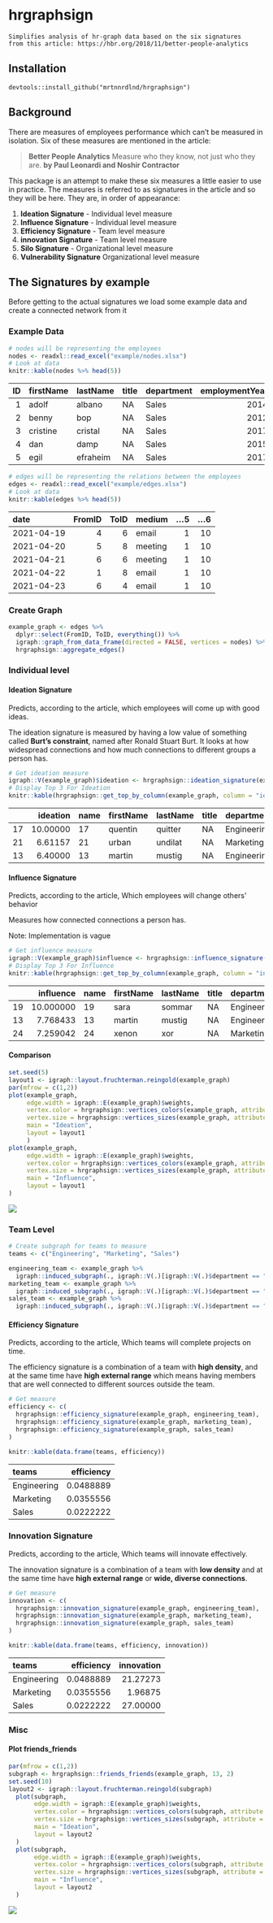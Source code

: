 
# hrgraphsign

    Simplifies analysis of hr-graph data based on the six signatures
    from this article: https://hbr.org/2018/11/better-people-analytics

## Installation

    devtools::install_github("mrtnnrdlnd/hrgraphsign")

## Background

There are measures of employees performance which can’t be measured in
isolation. Six of these measures are mentioned in the article:

> **Better People Analytics** Measure who they know, not just who they
> are. **by Paul Leonardi and Noshir Contractor**

This package is an attempt to make these six measures a little easier to
use in practice. The measures is referred to as signatures in the
article and so they will be here. They are, in order of appearance:

1.  **Ideation Signature** - Individual level measure
2.  **Influence Signature** - Individual level measure
3.  **Efficiency Signature** - Team level measure
4.  **innovation Signature** - Team level measure
5.  **Silo Signature** - Organizational level measure
6.  **Vulnerability Signature** Organizational level measure

## The Signatures by example

Before getting to the actual signatures we load some example data and
create a connected network from it

### Example Data

``` r
# nodes will be representing the employees
nodes <- readxl::read_excel("example/nodes.xlsx")
# Look at data
knitr::kable(nodes %>% head(5))
```

|  ID | firstName | lastName | title | department | employmentYear |
|----:|:----------|:---------|:------|:-----------|---------------:|
|   1 | adolf     | albano   | NA    | Sales      |           2014 |
|   2 | benny     | bop      | NA    | Sales      |           2012 |
|   3 | cristine  | cristal  | NA    | Sales      |           2017 |
|   4 | dan       | damp     | NA    | Sales      |           2015 |
|   5 | egil      | efraheim | NA    | Sales      |           2017 |

``` r
# edges will be representing the relations between the employees
edges <- readxl::read_excel("example/edges.xlsx")
# Look at data
knitr::kable(edges %>% head(5))
```

| date       | FromID | ToID | medium  |  …5 |  …6 |
|:-----------|-------:|-----:|:--------|----:|----:|
| 2021-04-19 |      4 |    6 | email   |   1 |  10 |
| 2021-04-20 |      5 |    8 | meeting |   1 |  10 |
| 2021-04-21 |      6 |    6 | meeting |   1 |  10 |
| 2021-04-22 |      1 |    8 | email   |   1 |  10 |
| 2021-04-23 |      6 |    4 | email   |   1 |  10 |

### Create Graph

``` r
example_graph <- edges %>% 
  dplyr::select(FromID, ToID, everything()) %>%
  igraph::graph_from_data_frame(directed = FALSE, vertices = nodes) %>% 
  hrgraphsign::aggregate_edges()
```

### Individual level

#### Ideation Signature

Predicts, according to the article, which employees will come up with
good ideas.

The ideation signature is measured by having a low value of something
called **Burt’s constraint**, named after Ronald Stuart Burt. It looks
at how widespread connections and how much connections to different
groups a person has.

``` r
# Get ideation measure
igraph::V(example_graph)$ideation <- hrgraphsign::ideation_signature(example_graph)
# Display Top 3 For Ideation
knitr::kable(hrgraphsign::get_top_by_column(example_graph, column = "ideation", n = 3))
```

|     | ideation | name | firstName | lastName | title | department  | employmentYear |
|:----|---------:|:-----|:----------|:---------|:------|:------------|---------------:|
| 17  | 10.00000 | 17   | quentin   | quitter  | NA    | Engineering |           2018 |
| 21  |  6.61157 | 21   | urban     | undilat  | NA    | Marketing   |           2017 |
| 13  |  6.40000 | 13   | martin    | mustig   | NA    | Engineering |           2017 |

#### Influence Signature

Predicts, according to the article, Which employees will change others’
behavior

Measures how connected connections a person has.

Note: Implementation is vague

``` r
# Get influence measure
igraph::V(example_graph)$influence <- hrgraphsign::influence_signature(example_graph)
# Display Top 3 For Influence
knitr::kable(hrgraphsign::get_top_by_column(example_graph, column = "influence", n = 3))
```

|     | influence | name | firstName | lastName | title | department  | employmentYear | ideation |
|:----|----------:|:-----|:----------|:---------|:------|:------------|---------------:|---------:|
| 19  | 10.000000 | 19   | sara      | sommar   | NA    | Engineering |           2010 | 4.750515 |
| 13  |  7.768433 | 13   | martin    | mustig   | NA    | Engineering |           2017 | 6.400000 |
| 24  |  7.259042 | 24   | xenon     | xor      | NA    | Marketing   |           2012 | 5.874853 |

#### Comparison

``` r
set.seed(5)
layout1 <- igraph::layout.fruchterman.reingold(example_graph)
par(mfrow = c(1,2))
plot(example_graph,
     edge.width = igraph::E(example_graph)$weights,
     vertex.color = hrgraphsign::vertices_colors(example_graph, attribute = "department"),
     vertex.size = hrgraphsign::vertices_sizes(example_graph, attribute = "ideation"),
     main = "Ideation",
     layout = layout1
     )
plot(example_graph,
     edge.width = igraph::E(example_graph)$weights,
     vertex.color = hrgraphsign::vertices_colors(example_graph, attribute = "department"),
     vertex.size = hrgraphsign::vertices_sizes(example_graph, attribute = "influence"),
     main = "Influence",
     layout = layout1
)
```

![](README_files/figure-gfm/unnamed-chunk-7-1.png)<!-- -->

### Team Level

``` r
# Create subgraph for teams to measure
teams <- c("Engineering", "Marketing", "Sales")

engineering_team <- example_graph %>%
  igraph::induced_subgraph(., igraph::V(.)[igraph::V(.)$department == "Engineering"])
marketing_team <- example_graph %>%
  igraph::induced_subgraph(., igraph::V(.)[igraph::V(.)$department == "Marketing"])
sales_team <- example_graph %>%
  igraph::induced_subgraph(., igraph::V(.)[igraph::V(.)$department == "Sales"])
```

#### Efficiency Signature

Predicts, according to the article, Which teams will complete projects
on time.

The efficiency signature is a combination of a team with **high
density**, and at the same time have **high external range** which means
having members that are well connected to different sources outside the
team.

``` r
# Get measure
efficiency <- c(
  hrgraphsign::efficiency_signature(example_graph, engineering_team),
  hrgraphsign::efficiency_signature(example_graph, marketing_team),
  hrgraphsign::efficiency_signature(example_graph, sales_team)
)

knitr::kable(data.frame(teams, efficiency))
```

| teams       | efficiency |
|:------------|-----------:|
| Engineering |  0.0488889 |
| Marketing   |  0.0355556 |
| Sales       |  0.0222222 |

### Innovation Signature

Predicts, according to the article, Which teams will innovate
effectively.

The innovation signature is a combination of a team with **low density**
and at the same time have **high external range** or **wide, diverse
connections**.

``` r
# Get measure
innovation <- c(
  hrgraphsign::innovation_signature(example_graph, engineering_team),
  hrgraphsign::innovation_signature(example_graph, marketing_team),
  hrgraphsign::innovation_signature(example_graph, sales_team)
)

knitr::kable(data.frame(teams, efficiency, innovation))
```

| teams       | efficiency | innovation |
|:------------|-----------:|-----------:|
| Engineering |  0.0488889 |   21.27273 |
| Marketing   |  0.0355556 |    1.96875 |
| Sales       |  0.0222222 |   27.00000 |

### Misc

#### Plot friends\_friends

``` r
par(mfrow = c(1,2))
subgraph <- hrgraphsign::friends_friends(example_graph, 13, 2)
set.seed(10)
layout2 <- igraph::layout.fruchterman.reingold(subgraph)
  plot(subgraph,
       edge.width = igraph::E(example_graph)$weights,
       vertex.color = hrgraphsign::vertices_colors(subgraph, attribute = "department"),
       vertex.size = hrgraphsign::vertices_sizes(subgraph, attribute = "ideation"),
       main = "Ideation",
       layout = layout2
  )
  plot(subgraph,
       edge.width = igraph::E(example_graph)$weights,
       vertex.color = hrgraphsign::vertices_colors(subgraph, attribute = "department"),
       vertex.size = hrgraphsign::vertices_sizes(subgraph, attribute = "influence"),
       main = "Influence",
       layout = layout2
  )
```

![](README_files/figure-gfm/unnamed-chunk-11-1.png)<!-- -->
